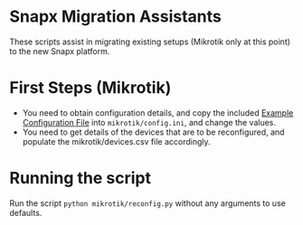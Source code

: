 Snapx Migration Assistants
===
These scripts assist in migrating existing setups (Mikrotik only at this point) to the new Snapx platform.

First Steps (Mikrotik)
===
- You need to obtain configuration details, and copy the included [Example Configuration File](./mikrotik/config.ini.example) into `mikrotik/config.ini`, and change the values.
- You need to get details of the devices that are to be reconfigured, and populate the mikrotik/devices.csv file accordingly.


Running the script
===
Run the script `python mikrotik/reconfig.py` without any arguments to use defaults.
